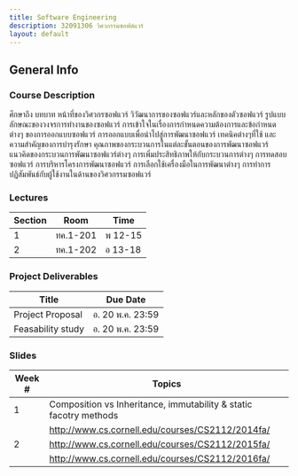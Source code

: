 ```yaml
---
title: Software Engineering
description: 32091306 วิศวกรรมซอฟต์แวร์
layout: default
---
```


## General Info

### Course Description

ศึกษาถึง บทบาท หน้าที่ของวิศวกรซอฟแวร์ วิวัฒนาการของซอฟแวร์และหลักของตัวซอฟแวร์ รูปแบบลักษณะของวงจรการทำงานของซอฟแวร์ การเข้าใจในเรื่องการกำหนดความต้องการและข้อกำหนดต่างๆ ของการออกแบบซอฟแวร์ การออกแบบเพื่อนำไปสู่การพัฒนาซอฟแวร์ เทคนิคต่างๆที่ใช้ และความสำคัญของการบำรุงรักษา คุณภาพของกระบวนการในแต่ละขั้นตอนของการพัฒนาซอฟแวร์ แนวคิดของกระบวนการพัฒนาซอฟแวร์ต่างๆ การเพิ่มประสิทธิภาพให้กับกระบวนการต่างๆ การทดสอบซอฟแวร์ การบริหารโครงการพัฒนาซอฟแวร์ การเลือกใช้เครื่องมือในการพัฒนาต่างๆ การทำการปฏิสัมพันธ์กับผู้ใช้งานในด้านของวิศวกรรมซอฟแวร์

### Lectures

| Section | Room | Time | 
| --- | --- | --- |
| 1 | ทค.1-201 | พ 12-15 |
| 2 | ทค.1-202 | อ 13-18 |

### Project Deliverables
| Title | Due Date |
| --- | --- |
| Project Proposal | อ. 20 พ.ค. 23:59 |
| Feasability study | อ. 20 พ.ค. 23:59 |

### Slides

| Week # | Topics |
| --- | --- | 
| 1 | Composition vs Inheritance, immutability & static facotry methods | 
| | <http://www.cs.cornell.edu/courses/CS2112/2014fa/> |
| 2 | <http://www.cs.cornell.edu/courses/CS2112/2015fa/> |
| | <http://www.cs.cornell.edu/courses/CS2112/2016fa/> |
